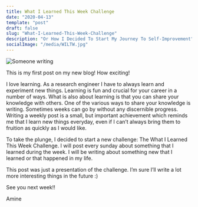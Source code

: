 ```yaml
---
title: What I Learned This Week Challenge
date: "2020-04-13"
template: "post"
draft: false
slug: "What-I-Learned-This-Week-Challenge"
description: "Or How I Decided To Start My Journey To Self-Improvement"
socialImage: "/media/WILTW.jpg"
---
```




![Someone writing](/media/WILTW.jpg")

This is my first post on my new blog! How exciting!

I love learning. As a research engineer I have to always learn and experiment new things.
Learning is fun and crucial for your career in a number of ways.
What is also about learning is that you can share your knowledge with others.
One of the various ways to share your knowledge is writing.
Sometimes weeks can go by without any discernible progress. Writing a weekly post is a small, but important achievement which reminds me that I learn new things everyday, even if I can’t always bring them to fruition as quickly as I would like.

To take the plunge, I decided to start a new challenge:
The What I Learned This Week Challenge. I will post every sunday about something that I learned during the week. I will be writing about something new that I learned or that happened in my life.

This post was just a presentation of the challenge. I’m sure I’ll write a lot more interesting things in the future :)

See you next week!!

Amine 

